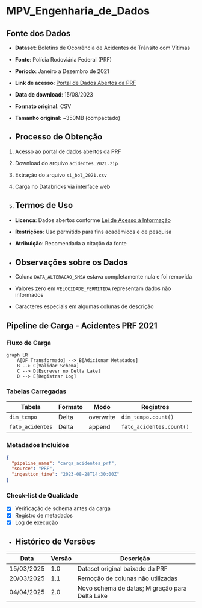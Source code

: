 # MPV_Engenharia_de_Dados

## Fonte dos Dados

- **Dataset**: Boletins de Ocorrência de Acidentes de Trânsito com Vítimas
- **Fonte**: Polícia Rodoviária Federal (PRF)
- **Período**: Janeiro a Dezembro de 2021
- **Link de acesso**: [Portal de Dados Abertos da PRF](https://www.gov.br/prf/pt-br/acesso-a-informacao/dados-abertos/dados-abertos-acidentes)
- **Data de download**: 15/08/2023
- **Formato original**: CSV
- **Tamanho original**: ~350MB (compactado)

- ## Processo de Obtenção

1. Acesso ao portal de dados abertos da PRF
2. Download do arquivo `acidentes_2021.zip`
3. Extração do arquivo `si_bol_2021.csv`
4. Carga no Databricks via interface web

5. ## Termos de Uso

- **Licença**: Dados abertos conforme [Lei de Acesso à Informação](http://www.planalto.gov.br/ccivil_03/_ato2011-2014/2011/lei/l12527.htm)
- **Restrições**: Uso permitido para fins acadêmicos e de pesquisa
- **Atribuição**: Recomendada a citação da fonte

- ## Observações sobre os Dados

- Coluna `DATA_ALTERACAO_SMSA` estava completamente nula e foi removida
- Valores zero em `VELOCIDADE_PERMITIDA` representam dados não informados
- Caracteres especiais em algumas colunas de descrição

## Pipeline de Carga - Acidentes PRF 2021

### Fluxo de Carga
```mermaid
graph LR
    A[DF Transformado] --> B[Adicionar Metadados]
    B --> C[Validar Schema]
    C --> D[Escrever no Delta Lake]
    D --> E[Registrar Log]
```

### Tabelas Carregadas
| Tabela | Formato | Modo | Registros |
|--------|---------|------|----------|
| `dim_tempo` | Delta | overwrite | `dim_tempo.count()` |
| `fato_acidentes` | Delta | append | `fato_acidentes.count()` |

### Metadados Incluídos
```json
{
  "pipeline_name": "carga_acidentes_prf",
  "source": "PRF",
  "ingestion_time": "2023-08-28T14:30:00Z"
}
```

### Check-list de Qualidade
- [x] Verificação de schema antes da carga
- [x] Registro de metadados
- [x] Log de execução

- ## Histórico de Versões

| Data       | Versão | Descrição                         |
|------------|--------|-----------------------------------|
| 15/03/2025 | 1.0    | Dataset original baixado da PRF   |
| 20/03/2025 | 1.1    | Remoção de colunas não utilizadas |
| 04/04/2025 | 2.0   | Novo schema de datas; Migração para Delta Lake |



